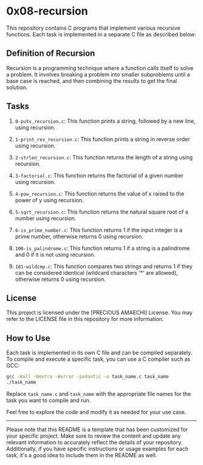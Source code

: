 # 0x08-recursion

This repository contains C programs that implement various recursive functions. Each task is implemented in a separate C file as described below:

## Definition of Recursion

Recursion is a programming technique where a function calls itself to solve a problem. It involves breaking a problem into smaller subproblems until a base case is reached, and then combining the results to get the final solution.

## Tasks

1. `0-puts_recursion.c`: This function prints a string, followed by a new line, using recursion.

2. `1-print_rev_recursion.c`: This function prints a string in reverse order using recursion.

3. `2-strlen_recursion.c`: This function returns the length of a string using recursion.

4. `3-factorial.c`: This function returns the factorial of a given number using recursion.

5. `4-pow_recursion.c`: This function returns the value of x raised to the power of y using recursion.

6. `5-sqrt_recursion.c`: This function returns the natural square root of a number using recursion.

7. `6-is_prime_number.c`: This function returns 1 if the input integer is a prime number, otherwise returns 0 using recursion.

8. `100-is_palindrome.c`: This function returns 1 if a string is a palindrome and 0 if it is not using recursion.

9. `101-wildcmp.c`: This function compares two strings and returns 1 if they can be considered identical (wildcard characters '*' are allowed), otherwise returns 0 using recursion.

## License

This project is licensed under the [PRECIOUS AMAECHI] License. You may refer to the LICENSE file in this repository for more information.

## How to Use

Each task is implemented in its own C file and can be compiled separately. To compile and execute a specific task, you can use a C compiler such as GCC:

```bash
gcc -Wall -Wextra -Werror -pedantic -o task_name.c task_name
./task_name
```

Replace `task_name.c` and `task_name` with the appropriate file names for the task you want to compile and run.

Feel free to explore the code and modify it as needed for your use case.

---

Please note that this README is a template that has been customized for your specific project. Make sure to review the content and update any relevant information to accurately reflect the details of your repository. Additionally, if you have specific instructions or usage examples for each task, it's a good idea to include them in the README as well.
